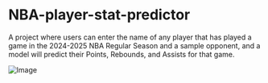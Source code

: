 # NBA-player-stat-predictor
A project where users can enter the name of any player that has played a game in the 2024-2025 NBA Regular Season and a sample opponent, and a model will predict their Points, Rebounds, and Assists for that game.

![Image](https://github.com/user-attachments/assets/6da41622-d21c-4760-8146-6379dbbcb9b4)
